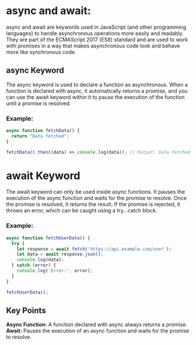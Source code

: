 # async and await: 
async and await are keywords used in JavaScript (and other programming languages) to handle asynchronous operations more easily and readably. They are part of the ECMAScript 2017 (ES8) standard and are used to work with promises in a way that makes asynchronous code look and behave more like synchronous code.

## **async** Keyword
The async keyword is used to declare a function as asynchronous. When a function is declared with async, it automatically returns a promise, and you can use the await keyword within it to pause the execution of the function until a promise is resolved.

### Example:

```javascript
async function fetchData() {
  return "Data fetched";
}

fetchData().then((data) => console.log(data)); // Output: Data fetched
```

# **await** Keyword
The await keyword can only be used inside async functions. It pauses the execution of the async function and waits for the promise to resolve. Once the promise is resolved, it returns the result. If the promise is rejected, it throws an error, which can be caught using a try...catch block.

### Example:

```javascript
async function fetchUserData() {
  try {
    let response = await fetch('https://api.example.com/user');
    let data = await response.json();
    console.log(data);
  } catch (error) {
    console.log('Error:', error);
  }
}

fetchUserData();
```

## Key Points
**Async Function:** A function declared with async always returns a promise.
**Await:** Pauses the execution of an async function and waits for the promise to resolve.

